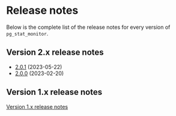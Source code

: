 # Release notes

Below is the complete list of the release notes for every version of ``pg_stat_monitor``.

## Version 2.x release notes

* [2.0.1](2.0.1.md) (2023-05-22)
*  [2.0.0](2.0.0.md) (2023-02-20)

## Version 1.x release notes

[Version 1.x release notes](release_notes-1.x.md)


